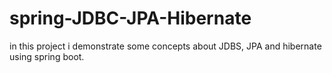 # spring-JDBC-JPA-Hibernate
in this project i demonstrate some concepts about JDBS, JPA and hibernate using spring boot.
